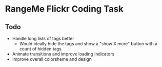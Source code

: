 # RangeMe Flickr Coding Task

## Todo

- Handle long lists of tags better
  - Would ideally hide the tags and show a "show X more" button with a count of hidden tags.
- Animate transitions and improve loading indicators
- Improve overall colorsheme and design
